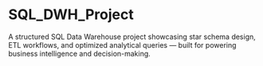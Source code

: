 # SQL_DWH_Project
A structured SQL Data Warehouse project showcasing star schema design, ETL workflows, and optimized analytical queries — built for powering business intelligence and decision-making.
